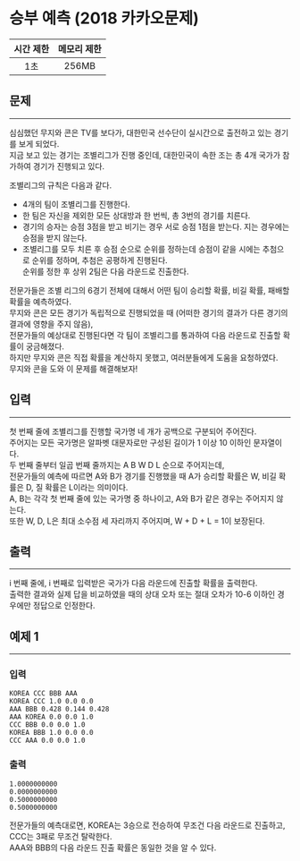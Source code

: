 승부 예측 (2018 카카오문제)
============
|시간 제한|메모리 제한|
|:---:|:---:|
|1초|256MB|

## 문제
-------
심심했던 무지와 콘은 TV를 보다가, 대한민국 선수단이 실시간으로 출전하고 있는 경기를 보게 되었다.</br>
지금 보고 있는 경기는 조별리그가 진행 중인데, 대한민국이 속한 조는 총 4개 국가가 참가하여 경기가 진행되고 있다.</br>

조별리그의 규칙은 다음과 같다.</br>
- 4개의 팀이 조별리그를 진행한다.
- 한 팀은 자신을 제외한 모든 상대방과 한 번씩, 총 3번의 경기를 치른다.
- 경기의 승자는 승점 3점을 받고 비기는 경우 서로 승점 1점을 받는다. 지는 경우에는 승점을 받지 않는다.
- 조별리그를 모두 치른 후 승점 순으로 순위를 정하는데 승점이 같을 시에는 추첨으로 순위를 정하며, 추첨은 공평하게 진행된다.</br>
순위를 정한 후 상위 2팀은 다음 라운드로 진출한다.

전문가들은 조별 리그의 6경기 전체에 대해서 어떤 팀이 승리할 확률, 비길 확률, 패배할 확률을 예측하였다.</br>
무지와 콘은 모든 경기가 독립적으로 진행되었을 때 (어떠한 경기의 결과가 다른 경기의 결과에 영향을 주지 않음),</br>
전문가들의 예상대로 진행된다면 각 팀이 조별리그를 통과하여 다음 라운드로 진출할 확률이 궁금해졌다.</br>
하지만 무지와 콘은 직접 확률을 계산하지 못했고, 여러분들에게 도움을 요청하였다.</br>
무지와 콘을 도와 이 문제를 해결해보자!</br>

## 입력
-------
첫 번째 줄에 조별리그를 진행할 국가명 네 개가 공백으로 구분되어 주어진다.</br>
주어지는 모든 국가명은 알파벳 대문자로만 구성된 길이가 1 이상 10 이하인 문자열이다.</br>
두 번째 줄부터 일곱 번째 줄까지는 A B W D L 순으로 주어지는데,</br>
전문가들의 예측에 따르면 A와 B가 경기를 진행했을 때 A가 승리할 확률은 W, 비길 확률은 D, 질 확률은 L이라는 의미이다.</br>
A, B는 각각 첫 번째 줄에 있는 국가명 중 하나이고, A와 B가 같은 경우는 주어지지 않는다.</br>
또한 W, D, L은 최대 소수점 세 자리까지 주어지며, W + D + L = 1이 보장된다.</br>

## 출력
-------
i 번째 줄에, i 번째로 입력받은 국가가 다음 라운드에 진출할 확률을 출력한다.</br>
출력한 결과와 실제 답을 비교하였을 때의 상대 오차 또는 절대 오차가 10-6 이하인 경우에만 정답으로 인정한다.</br>

## 예제 1
-------
### 입력
```
KOREA CCC BBB AAA
KOREA CCC 1.0 0.0 0.0
AAA BBB 0.428 0.144 0.428
AAA KOREA 0.0 0.0 1.0
CCC BBB 0.0 0.0 1.0
KOREA BBB 1.0 0.0 0.0
CCC AAA 0.0 0.0 1.0
```
### 출력
```
1.0000000000
0.0000000000
0.5000000000
0.5000000000
```
전문가들의 예측대로면, KOREA는 3승으로 전승하여 무조건 다음 라운드로 진출하고, CCC는 3패로 무조건 탈락한다.</br>
AAA와 BBB의 다음 라운드 진출 확률은 동일한 것을 알 수 있다.

